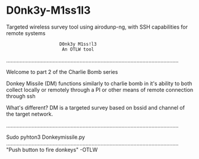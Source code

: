 # D0nk3y-M1ss1l3
Targeted wireless survey tool using airodunp-ng, with SSH capabilities for remote systems


						D0nk3y M1ss!l3
						 An OTLW tool
...................................................................................................................

Welcome to part 2 of the Charlie Bomb series

Donkey Missile (DM) functions similarly to charlie bomb in it's ability to both collect locally or remotely through a PI
or other means of remote connection through ssh

What's different? DM is a targeted survey based on bssid and channel of the target network.

...................................................................................................................

Sudo pyhton3 Donkeymissile.py
...................................................................................................................
"Push button to fire donkeys"
-OTLW
